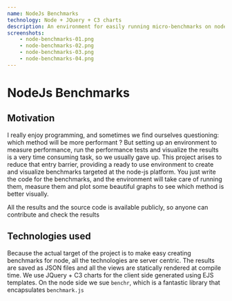 ```yaml
---
name: NodeJs Benchmarks
technology: Node + JQuery + C3 charts
description: An environment for easily running micro-benchmarks on nodejs
screenshots:
    - node-benchmarks-01.png
    - node-benchmarks-02.png
    - node-benchmarks-03.png
    - node-benchmarks-04.png
---
```


# NodeJs Benchmarks

## Motivation

I really enjoy programming, and sometimes we find ourselves questioning: which method will be more performant ?
But setting up an environment to measure performance, run the performance tests and visualize the results is a very time consuming task, so we usually gave up.
This project arises to reduce that entry barrier, providing a ready to use environment to create and visualize benchmarks targeted at the node-js platform.
You just write the code for the benchmarks, and the environment will take care of running them, measure them and plot some beautiful graphs to see which method is better visually.

All the results and the source code is available publicly, so anyone can contribute and check the results

## Technologies used

Because the actual target of the project is to make easy creating benchmarks for node, all the technologies are server centric.
The results are saved as JSON files and all the views are statically rendered at compile time.
We use JQuery + C3 charts for the client side generated using EJS templates.
On the node side we sue `benchr`, which is a fantastic library that encapsulates `benchmark.js`
